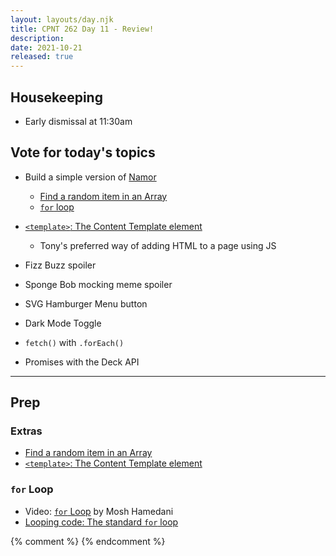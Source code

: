 ```yaml
---
layout: layouts/day.njk
title: CPNT 262 Day 11 - Review!
description: 
date: 2021-10-21
released: true
---
```


## Housekeeping
- Early dismissal at 11:30am

## Vote for today's topics
- Build a simple version of [Namor](https://acidtone.github.io/namor)
    - [Find a random item in an Array](https://gist.github.com/acidtone/2a3cac26a229aa95685e5cf6344f2e4e)
    - [`for` loop](https://developer.mozilla.org/en-US/docs/Learn/JavaScript/Building_blocks/Looping_code#the_standard_for_loop)

- [`<template>`: The Content Template element](https://developer.mozilla.org/en-US/docs/Web/HTML/Element/template)
    - Tony's preferred way of adding HTML to a page using JS
- Fizz Buzz spoiler
- Sponge Bob mocking meme spoiler
- SVG Hamburger Menu button
- Dark Mode Toggle
- `fetch()` with `.forEach()`
- Promises with the Deck API

---

## Prep
### Extras
- [Find a random item in an Array](https://gist.github.com/acidtone/2a3cac26a229aa95685e5cf6344f2e4e)
- [`<template>`: The Content Template element](https://developer.mozilla.org/en-US/docs/Web/HTML/Element/template)

### `for` Loop
- Video: [`for` Loop](https://www.youtube.com/watch?v=s9wW2PpJsmQ) by Mosh Hamedani
- [Looping code: The standard `for` loop](https://developer.mozilla.org/en-US/docs/Learn/JavaScript/Building_blocks/Looping_code#the_standard_for_loop)

{% comment %}
{% endcomment %}
